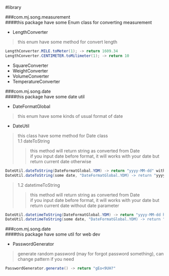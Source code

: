 #library

###com.mj.song.measurement  
####this package have some Enum class for converting measurement
- LengthConverter
> this enum have some method for convert length 
```java 
LengthConverter.MILE.toMeter(1); -> return 1609.34
LengthConverter.CENTIMETER.toMilimeter(1); -> return 10
```
- SquareConverter  
- WeightConverter  
- VolumeConverter  
- TemperatureConverter
  
###com.mj.song.date  
####this package have some date util
- DateFormatGlobal  
> this enum have some kinds of usual format of date
- DateUtil
> this class have some method for Date class  
1.1 dateToString  
> >this method will return string as converted from Date  
if you input date before format, it will works with your date but return current date otherwise
```java 
DateUtil.dateToString(DateFormatGlobal.YDM) -> return "yyyy-MM-dd" with current date
DateUtil.dateToString(some date, "DateFormatGlobal.YDM) -> return "yyyy-MM-dd" with some date
```
>1.2 datetimeToString  
> >this method will return string as converted from Date  
if you input date before format, it will works with your date but return current date without date parameter
```java 
DateUtil.datetimeToString(DateFormatGlobal.YDM) -> return "yyyy-MM-dd hh:mm:ss" with current date
DateUtil.datetimeToString(some date, "DateFormatGlobal.YDM) -> return "yyyy-MM-dd hh:mm:ss" with some date
```

###com.mj.song.date  
####this package have some util for web dev  
- PasswordGenerator
> generate random password (may for forgot password something), can change pattern if you need
```java 
PasswordGenerator.generate() -> return "gEo<9UH?"
```